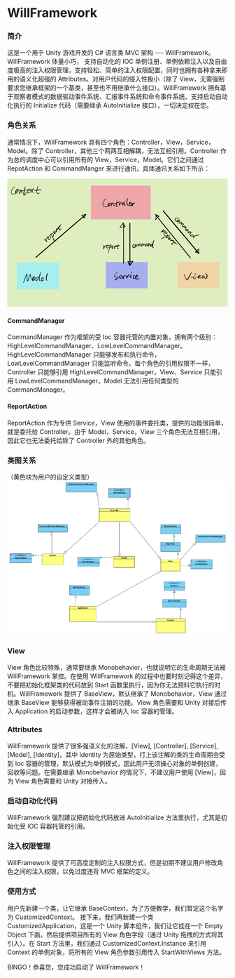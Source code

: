 # WillFramework
### 简介
这是一个用于 Unity 游戏开发的 C# 语言类 MVC 架构 ── WillFramework。WillFramework 体量小巧， 支持自动化的 IOC 单例注册、单例依赖注入以及自由度极高的注入权限管理，支持轻松、简单的注入权限配置，同时也拥有各种拿来即用的语义化超强的 Attributes。对用户代码的侵入性极小（除了 View，无需强制要求您继承框架的一个基类，甚至也不用继承什么接口）。WillFramework 拥有基于观察者模式的数据驱动事件系统、汇报事件系统和命令事件系统。支持启动自动化执行的 Initialize 代码（需要继承 AutoInitialize 接口），一切决定权在您。
### 角色关系
通常情况下，WillFramework 具有四个角色：Controller，View，Service，Model。除了 Controller，其他三个两两互相解耦，无法互相引用。Controller 作为总的调度中心可以引用所有的 View，Service，Model。它们之间通过 RepotAction 和 CommandManger 来进行通讯，具体通讯关系如下所示：

![image](/Assets/WillFramework%20Images/WillFramework001.png)
#### CommandManager
CommandManager 作为框架的受 Ioc 容器托管的内置对象，拥有两个级别：HighLevelCommandManager、LowLevelCommandManager。HighLevelCommandManager 只能够发布和执行命令，LowLevelCommandManager 只能监听命令。每个角色的引用权限不一样，Controller 只能够引用 HighLevelCommandManager，View、Service 只能引用 LowLevelCommandManager，Model 无法引用任何类型的 CommandManager。
#### ReportAction
ReportAction 作为专供 Service，View 使用的事件委托类，提供的功能很简单，就是委托给 Controller。由于 Model，Service，View 三个角色无法互相引用，因此它也无法委托给除了 Controller 外的其他角色。
### 类图关系
（黄色块为用户的自定义类型）
![image](/Assets/WillFramework%20Images/WillFramework002.png)
### View
View 角色比较特殊，通常要继承 Monobehavior，也就说明它的生命周期无法被 WillFramework 掌控。在使用 WillFramework 的过程中也要时刻记得这个差异，不要把初始化框架类的代码放到 Start 函数里执行，因为你无法预料它执行的时机。WillFramework 提供了 BaseView<T>，默认继承了 Monobehavior，View 通过继承 BaseView 能够获得被动事件注销的功能。View 角色需要和 Unity 对接后传入 Application 的启动参数，这样才会被纳入 Ioc 容器的管理。
### Attributes
WillFramework 提供了很多强语义化的注解，[View], [Controller], [Service], [Model], [Identity]，其中 Identity 为原始类型，打上该注解的类的生命周期会受到 Ioc 容器的管理，默认模式为单例模式，因此用户无须操心对象的单例创建，回收等问题。在需要继承 Monobehavior 的情况下，不建议用户使用 [View]，因为 View 角色需要和 Unity 对接传入。 
### 启动自动化代码
WillFramework 强烈建议把初始化代码放进 AutoInitialize 方法里执行，尤其是初始化受 IOC 容器托管的引用。
### 注入权限管理
WillFramework 提供了可高度定制的注入权限方式，但是初期不建议用户修改角色之间的注入权限，以免过度违背 MVC 框架的定义。
### 使用方式
用户先新建一个类，让它继承 BaseContext，为了方便教学，我们暂定这个名字为 CustomizedContext。
接下来，我们再新建一个类 CustomizedApplication，这是一个 Unity 脚本组件，我们让它挂在一个 Empty Object 下面。然后提供项目所有的 View 角色字段（通过 Unity 拖拽的方式将其引入）。在 Start 方法里，我们通过 CustomizedContext.Instance 来引用 Context 的单例对象，将所有的 View 角色参数引用传入 StartWithViews 方法。

BINGO！恭喜您，您成功启动了 WillFramework！
